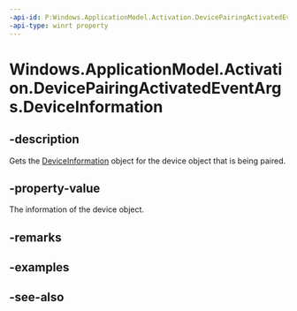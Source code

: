----api-id: P:Windows.ApplicationModel.Activation.DevicePairingActivatedEventArgs.DeviceInformation
-api-type: winrt property
---<!-- Property syntaxpublic Windows.Devices.Enumeration.DeviceInformation DeviceInformation { get; }--># Windows.ApplicationModel.Activation.DevicePairingActivatedEventArgs.DeviceInformation## -descriptionGets the [DeviceInformation](../windows.devices.enumeration/deviceinformation.md) object for the device object that is being paired.## -property-valueThe information of the device object.## -remarks## -examples## -see-also
